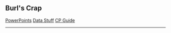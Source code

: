 ## Burl's Crap

[PowerPoints](https://burll2r.github.io/PowerPoints/) [Data Stuff](https://burll2r.github.io/Data-Stuff/) [CP Guide](https://burll2r.github.io/Lineage-2-Revolution-CP-Guide/)

***

